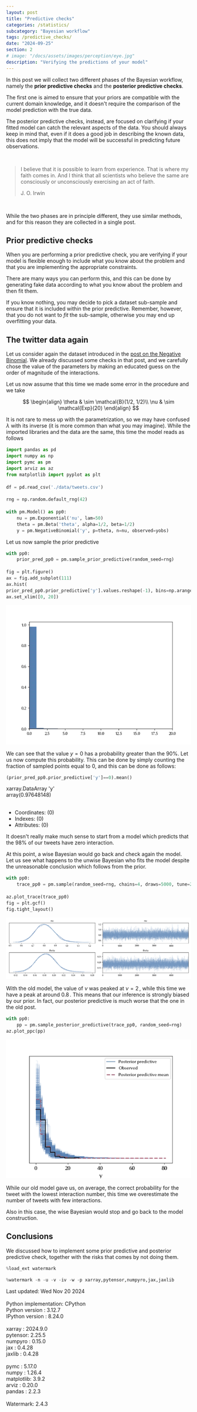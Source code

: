 ```yaml
---
layout: post
title: "Predictive checks"
categories: /statistics/
subcategory: "Bayesian workflow"
tags: /predictive_checks/
date: "2024-09-25"
section: 2
# image: "/docs/assets/images/perception/eye.jpg"
description: "Verifying the predictions of your model"
---
```


In this post we will collect two different
phases of the Bayesian workflow, namely the
**prior predictive checks** and the
**posterior predictive checks**.

The first one is aimed to ensure that your priors
are compatible with the current domain knowledge,
and it doesn't require the comparison of the model
prediction with the true data.

The posterior predictive checks, instead, are focused
on clarifying if your fitted model can catch the relevant
aspects of the data.
You should always keep in mind that, even if it does a good job in
describing the known data, this does not imply that
the model will be successful in predicting future observations.

<br>

> I believe that it is possible to learn from experience. That is where
> my faith comes in. And I think that all scientists who believe the same are consciously
> or unconsciously exercising an act of faith.
>
> J. O. Irwin 

<br>

While the two phases are in principle different,
they use similar methods, and for this reason
they are collected in a single post.

## Prior predictive checks

When you are performing a prior predictive check,
you are verifying if your model is flexible
enough to include what you know about the problem and that you are
implementing the appropriate constraints.


There are many ways you can perform this,
and this can be done by generating fake data
according to what you know about the problem
and then fit them.

If you know nothing, you may decide to pick a 
dataset sub-sample and ensure that it is included
within the prior predictive. Remember,
however, that you do not want to *fit* the sub-sample,
otherwise you may end up overfitting your data.

## The twitter data again

Let us consider again the dataset introduced
in the [post on the Negative Binomial](/statistics/negbin).
We already discussed some checks in that post,
and we carefully chose the value of the parameters
by making an educated guess on the order of magnitude
of the interactions.

Let us now assume that this time we made some
error in the procedure and we take

$$
\begin{align}
\theta & \sim \mathcal{B}(1/2, 1/2)\\
\nu & \sim \mathcal{Exp}(20)
\end{align}
$$

It is not rare to mess up with the parametrization,
so we may have confused $\lambda$ with its inverse
(it is more common than what you may imagine).
While the imported libraries and the data are the same,
this time the model reads as follows

```python
import pandas as pd
import numpy as np
import pymc as pm
import arviz as az
from matplotlib import pyplot as plt

df = pd.read_csv('./data/tweets.csv')

rng = np.random.default_rng(42)

with pm.Model() as pp0:
    nu = pm.Exponential('nu', lam=50)
    theta = pm.Beta('theta', alpha=1/2, beta=1/2)
    y = pm.NegativeBinomial('y', p=theta, n=nu, observed=yobs)
```

Let us now sample the prior predictive

```python
with pp0:
    prior_pred_pp0 = pm.sample_prior_predictive(random_seed=rng)

fig = plt.figure()
ax = fig.add_subplot(111)
ax.hist(
prior_pred_pp0.prior_predictive['y'].values.reshape(-1), bins=np.arange(20), density=True)
ax.set_xlim([0, 20])
```

![The histogram of the prior predictive distribution](/docs/assets/images/statistics/predictive/prior_predictive.webp)

We can see that the value $y=0$ has a probability
greater than the $90\%.$
Let us now compute this probability. This can be done by simply counting
the fraction of sampled points equal to 0, and this can be done as follows:

```python
(prior_pred_pp0.prior_predictive['y']==0).mean()
```

<div class='code'>
xarray.DataArray
'y'
<br>
    array(0.97648148)

<br>
<br>
<ul>
    <li> Coordinates: (0)</li>
    <li> Indexes: (0) </li>
    <li> Attributes: (0) </li>
</ul>
</div>

It doesn't really make much sense to start
from a model which predicts that the $98\%$
of our tweets have zero interaction.

At this point, a wise Bayesian would go back and
check again the model. Let us see what happens
to the unwise Bayesian who fits the model
despite the unreasonable conclusion which
follows from the prior.

```python
with pp0:
    trace_pp0 = pm.sample(random_seed=rng, chains=4, draws=5000, tune=2000, nuts_sampler='numpyro')

az.plot_trace(trace_pp0)
fig = plt.gcf()
fig.tight_layout()
```

![The trace plot of the unwise Bayesian](/docs/assets/images/statistics/predictive/trace-wrong.webp)

With the old model, the value of $\nu$
was peaked at $\nu = 2\,,$
while this time we have a peak at around $0.8\,.$
This means that our inference is strongly
biased by our prior.
In fact, our posterior predictive
is much worse that the one in the old post.

```python
with pp0:
    pp = pm.sample_posterior_predictive(trace_pp0, random_seed=rng)
az.plot_ppc(pp)
```

![The posterior predictive plot](/docs/assets/images/statistics/predictive/posterior_predictive.webp)

While our old model gave us,
on average, the correct probability for the tweet
with the lowest interaction number,
this time we overestimate the number
of tweets with few interactions.

Also in this case, the wise Bayesian would
stop and go back to the model construction.

## Conclusions

We discussed how to implement some prior predictive
and posterior predictive check,
together with the risks that comes by
not doing them.


```python
%load_ext watermark
```

```python
%watermark -n -u -v -iv -w -p xarray,pytensor,numpyro,jax,jaxlib
```

<div class="code">
Last updated: Wed Nov 20 2024
<br>

<br>
Python implementation: CPython
<br>
Python version       : 3.12.7
<br>
IPython version      : 8.24.0
<br>

<br>
xarray  : 2024.9.0
<br>
pytensor: 2.25.5
<br>
numpyro : 0.15.0
<br>
jax     : 0.4.28
<br>
jaxlib  : 0.4.28
<br>

<br>
pymc      : 5.17.0
<br>
numpy     : 1.26.4
<br>
matplotlib: 3.9.2
<br>
arviz     : 0.20.0
<br>
pandas    : 2.2.3
<br>

<br>
Watermark: 2.4.3
<br>
</div>